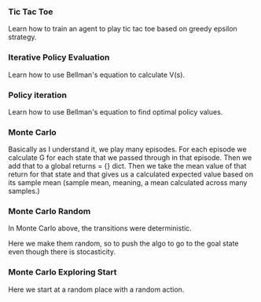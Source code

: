 ### Tic Tac Toe

Learn how to train an agent to play tic tac toe based on greedy epsilon strategy.

### Iterative Policy Evaluation

Learn how to use Bellman's equation to calculate V(s).

### Policy iteration

Learn how to use Bellman's equation to find optimal policy values. 

### Monte Carlo

Basically as I understand it, we play many episodes. For each episode we calculate G for each
state that we passed through in that episode. Then we add that to a global returns = {} dict.
Then we take the mean value of that return for that state and that gives us a calculated expected 
value based on its sample mean (sample mean, meaning, a mean calculated across many samples.)

### Monte Carlo Random

In Monte Carlo above, the transitions were deterministic. 

Here we make them random, so to push the algo to go to the goal state even though there is stocasticity. 

### Monte Carlo Exploring Start

Here we start at a random place with a random action.

